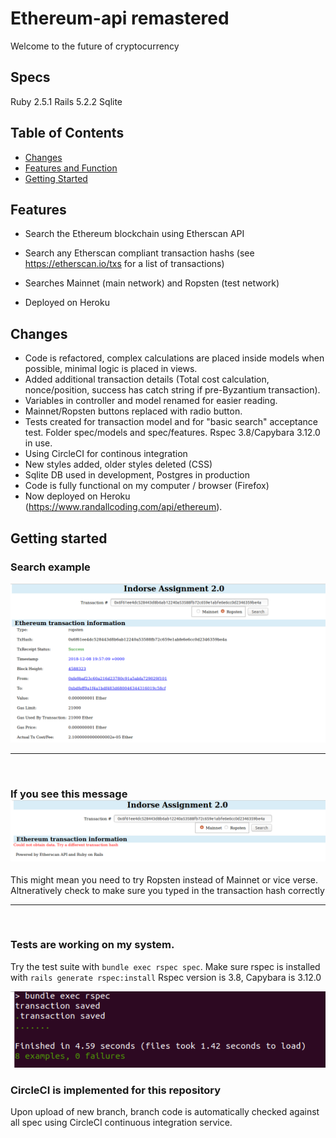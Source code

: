 # Ethereum-api remastered  
Welcome to the future of cryptocurrency

## Specs
Ruby 2.5.1    Rails 5.2.2   Sqlite  

## Table of Contents
* [Changes](#changes)
* [Features and Function](#features)
* [Getting Started](#getting-started)

## Features
* Search the Ethereum blockchain using Etherscan API

* Search any Etherscan compliant transaction hashs (see https://etherscan.io/txs for a list of transactions)

* Searches Mainnet (main network) and Ropsten (test network)

* Deployed on Heroku

## Changes
* Code is refactored, complex calculations are placed inside models when possible, minimal logic is placed in views.  
* Added additional transaction details (Total cost calculation, nonce/position, success has catch string if pre-Byzantium transaction).
* Variables in controller and model renamed for easier reading.  
* Mainnet/Ropsten buttons replaced with radio button.
* Tests created for transaction model and for "basic search" acceptance test.  Folder spec/models and spec/features.  Rspec 3.8/Capybara 3.12.0 in use.  
* Using CircleCI for continous integration
* New styles added, older styles deleted (CSS)
* Sqlite DB used in development, Postgres in production
* Code is fully functional on my computer / browser (Firefox)
* Now deployed on Heroku (https://www.randallcoding.com/api/ethereum).

## Getting started
### Search example
![alt Image example](https://raw.githubusercontent.com/Randall-Coding/Showcase/master/app/assets/images/ethereum1.png)
___
<br>

### If you see this message ![alt Image error](https://raw.githubusercontent.com/Randall-Coding/Showcase/master/app/assets/images/ethereum2.png)
This might mean you need to try Ropsten instead of Mainnet or vice verse.  Altneratively check to make sure you typed in
the transaction hash correctly
___
<br>

### Tests are working on my system.  
Try the test suite with `bundle exec rspec spec`. Make sure rspec is installed with `rails generate rspec:install`  Rspec version is 3.8, Capybara is 3.12.0

![alt Test suite example](https://raw.githubusercontent.com/Randall-Coding/Showcase/master/app/assets/images/ethereum_tests.png)

### CircleCI is implemented for this repository
Upon upload of new branch, branch code is automatically checked against all spec using CircleCI continuous integration service.
